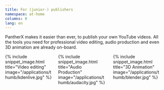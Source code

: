 ```yaml
---
title: For (junior-) publishers
namespace: at-home
columns: 0
lang: en
---
```


PantherX makes it easier than ever, to publish your own YouTube videos. All the tools you need for professional video editing, audio production and even 3D animation are already on-board.

<div class="columns">
  <div class="column">
    {% include snippet_image.html title="Video editing" image="/applications/thumb/kdenlive.jpg" %}
  </div>
  <div class="column">
    {% include snippet_image.html title="Audio Production" image="/applications/thumb/audacity.jpg" %}
  </div>
  <div class="column">
    {% include snippet_image.html title="3D Animation" image="/applications/thumb/blender.jpg" %}
  </div>
</div>
